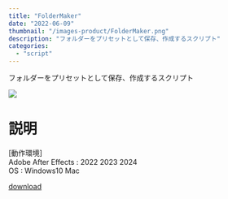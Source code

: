 ```yaml
---
title: "FolderMaker"
date: "2022-06-09"
thumbnail: "/images-product/FolderMaker.png"
description: "フォルダーをプリセットとして保存、作成するスクリプト"
categories: 
  - "script"
---
```


フォルダーをプリセットとして保存、作成するスクリプト

![](/images-product/FolderMaker.png)

# 説明
[動作環境]  
Adobe After Effects : 2022 2023 2024  
OS : Windows10 Mac

[download](/files/FolderMaker.zip "download")